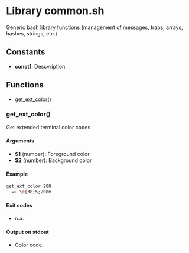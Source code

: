 # Library common.sh

Generic bash library functions (management of messages, traps, arrays, hashes, strings, etc.)

## Constants

* **const1**: Descvription


## Functions
* [get_ext_color()](#getextcolor)


### get_ext_color()

Get extended terminal color codes

#### Arguments

* **$1** (number): Foreground color
* **$2** (number): Background color

#### Example

```bash
get_ext_color 208
  => \e[38;5;208m
```

#### Exit codes

* n.a.

#### Output on stdout

* Color code.


